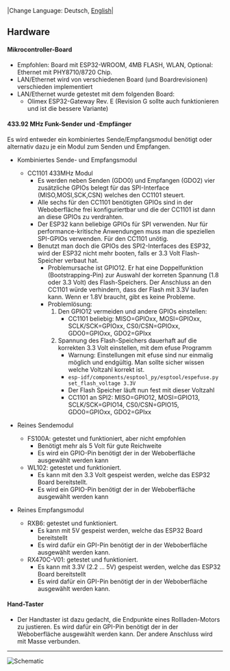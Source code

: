 |Change Language: Deutsch, [English](hardware.md)|

## Hardware

#### Mikrocontroller-Board

  * Empfohlen: Board mit ESP32-WROOM, 4MB FLASH, WLAN, Optional: Ethernet mit PHY8710/8720 Chip.
  * LAN/Ethernet wird von verschiedenen Board (und Boardrevisionen) verschieden implementiert
  * LAN/Ethernet wurde getestet mit dem folgenden Board:
       * Olimex ESP32-Gateway Rev. E (Revision G sollte auch funktionieren und ist die bessere Variante)

#### 433.92 MHz Funk-Sender und -Empfänger

  Es wird entweder ein kombiniertes Sende/Empfangsmodul benötigt oder alternativ dazu je ein Modul zum Senden und Empfangen.

  * Kombiniertes Sende- und Empfangsmodul
  
     * CC1101 433MHz Modul
         * Es werden neben Senden (GDO0) und Empfangen (GDO2) vier zusätzliche GPIOs belegt für das SPI-Interface (MISO,MOSI,SCK,CSN) welches den CC1101 steuert.
         * Alle sechs für den CC1101 benötigten GPIOs sind in der Weboberfläche frei konfiguriertbar und die der CC1101 ist dann an diese GPIOs zu verdrahten.
         * Der ESP32 kann beliebige GPIOs für SPI verwenden. Nur für performance-kritische Anwendungen muss man die speziellen SPI-GPIOs verwenden. Für den CC1101 unötig.
         * Benutzt man doch die GPIOs des SPI2-Interfaces des ESP32, wird der ESP32 nicht mehr booten, falls er 3.3 Volt Flash-Speicher verbaut hat.
            * Problemursache ist GPIO12. Er hat eine Doppelfunktion (Bootstrapping-Pin) zur Auswahl der korreten Spannung (1.8 oder 3.3 Volt) des Flash-Speichers.
              Der Anschluss an den CC1101 würde verhindern, dass der Flash mit 3.3V laufen kann. Wenn er 1.8V braucht, gibt es keine Probleme.
            * Problemlösung:
                1. Den GPIO12 vermeiden und andere GPIOs einstellen:
                    * CC1101 beliebig: MISO=GPIOxx, MOSI=GPIOxx, SCLK/SCK=GPIOxx, CS0/CSN=GPIOxx, GDO0=GPIOxx, GDO2=GPIxx 
                2. Spannung des Flash-Speichers dauerhaft auf die korrekten 3.3 Volt einstellen, mit dem efuse Programm 
                    * Warnung: Einstellungen mit efuse sind nur einmalig möglich und endgültig. Man sollte sicher wissen welche Voltzahl korrekt ist.
                    * `esp-idf/components/esptool_py/esptool/espefuse.py set_flash_voltage 3.3V`
                    * Der Flash Speicher läuft nun fest mit dieser Voltzahl
                    * CC1101 an SPI2: MISO=GPIO12, MOSI=GPIO13, SCLK/SCK=GPIO14, CS0/CSN=GPIO15, GDO0=GPIOxx, GDO2=GPIxx 

  * Reines Sendemodul
     * FS100A: getestet und funktioniert, aber nicht empfohlen
        * Benötigt mehr als 5 Volt für gute Reichweite
        * Es wird ein GPIO-Pin benötigt der in der Weboberfläche ausgewählt werden kann    
     * WL102: getestet und funktioniert.
        * Es kann mit den 3.3 Volt gespeist werden, welche das ESP32 Board bereitstellt.
        * Es wird ein GPIO-Pin benötigt der in der Weboberfläche ausgewählt werden kann
     
  * Reines Empfangsmodul   
     * RXB6: getestet und funktioniert.
        * Es kann mit 5V gespeist werden, welche das ESP32 Board bereitstellt
        * Es wird dafür ein GPI-Pin benötigt der in der Weboberfläche ausgewählt werden kann.  
     * RX470C-V01: getestet und funktioniert.
        * Es kann mit 3.3V (2.2 ... 5V) gespeist werden, welche das ESP32 Board bereitstellt
        * Es wird dafür ein GPI-Pin benötigt der in der Weboberfläche ausgewählt werden kann.
      

#### Hand-Taster
   * Der Handtaster ist dazu gedacht, die Endpunkte eines Rollladen-Motors zu justieren. Es wird dafür ein GPI-Pin benötigt der in der Weboberfläche ausgewählt werden kann. Der andere Anschluss wird mit Masse verbunden.


<hr>

![Schematic](img/schematic.png)